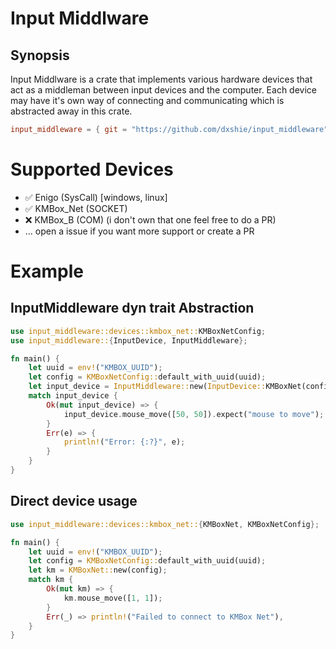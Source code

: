 # Input Middlware

## Synopsis
Input Middlware is a crate that implements various hardware devices that act as a middleman between input devices and the computer.
Each device may have it's own way of connecting and communicating which is abstracted away in this crate.

```toml
input_middleware = { git = "https://github.com/dxshie/input_middleware" }
```

# Supported Devices

- ✅ Enigo (SysCall) [windows, linux]
- ✅ KMBox_Net (SOCKET)
- ❌ KMBox_B (COM) (i don't own that one feel free to do a PR)
- ... open a issue if you want more support or create a PR

# Example

## InputMiddleware dyn trait Abstraction

```rust
use input_middleware::devices::kmbox_net::KMBoxNetConfig;
use input_middleware::{InputDevice, InputMiddleware};

fn main() {
    let uuid = env!("KMBOX_UUID");
    let config = KMBoxNetConfig::default_with_uuid(uuid);
    let input_device = InputMiddleware::new(InputDevice::KMBoxNet(config));
    match input_device {
        Ok(mut input_device) => {
            input_device.mouse_move([50, 50]).expect("mouse to move");
        }
        Err(e) => {
            println!("Error: {:?}", e);
        }
    }
}
```

## Direct device usage

```rust
use input_middleware::devices::kmbox_net::{KMBoxNet, KMBoxNetConfig};

fn main() {
    let uuid = env!("KMBOX_UUID");
    let config = KMBoxNetConfig::default_with_uuid(uuid);
    let km = KMBoxNet::new(config);
    match km {
        Ok(mut km) => {
            km.mouse_move([1, 1]);
        }
        Err(_) => println!("Failed to connect to KMBox Net"),
    }
}
```
